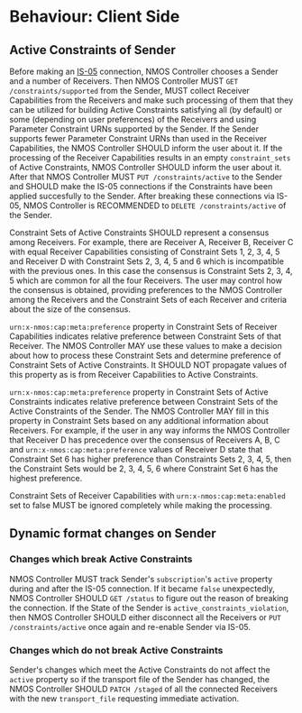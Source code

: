 # Behaviour: Client Side

## Active Constraints of Sender

Before making an [IS-05][IS-05] connection, NMOS Controller chooses a Sender and a number of Receivers. Then NMOS Controller MUST `GET /constraints/supported` from the Sender, MUST collect Receiver Capabilities from the Receivers and make such processing of them that they can be utilized for building Active Constraints satisfying all (by default) or some (depending on user preferences) of the Receivers and using Parameter Constraint URNs supported by the Sender. If the Sender supports fewer Parameter Constraint URNs than used in the Receiver Capabilities, the NMOS Controller SHOULD inform the user about it. If the processing of the Receiver Capabilities results in an empty `constraint_sets` of Active Constraints, NMOS Controller SHOULD inform the user about it. After that NMOS Controller MUST `PUT /constraints/active` to the Sender and SHOULD make the IS-05 connections if the Constraints have been applied succesfully to the Sender. After breaking these connections via IS-05, NMOS Controller is RECOMMENDED to `DELETE /constraints/active` of the Sender.

Constraint Sets of Active Constraints SHOULD represent a consensus among Receivers. For example, there are Receiver A, Receiver B, Receiver C with equal Receiver Capabilities consisting of Constraint Sets 1, 2, 3, 4, 5 and Receiver D with Constraint Sets 2, 3, 4, 5 and 6 which is incompatible with the previous ones. In this case the consensus is Constraint Sets 2, 3, 4, 5 which are common for all the four Receivers. The user may control how the consensus is obtained, providing preferences to the NMOS Controller among the Receivers and the Constraint Sets of each Receiver and criteria about the size of the consensus.

`urn:x-nmos:cap:meta:preference` property in Constraint Sets of Receiver Capabilities indicates relative preference between Constraint Sets of that Receiver. The NMOS Controller MAY use these values to make a decision about how to process these Constraint Sets and determine preference of Constraint Sets of Active Constraints. It SHOULD NOT propagate values of this property as is from Receiver Capabilities to Active Constraints.

`urn:x-nmos:cap:meta:preference` property in Constraint Sets of Active Constraints indicates relative preference between Constraint Sets of the Active Constraints of the Sender. The NMOS Controller MAY fill in this property in Constraint Sets based on any additional information about Receivers. For example, if the user in any way informs the NMOS Controller that Receiver D has precedence over the consensus of Receivers A, B, C and `urn:x-nmos:cap:meta:preference` values of Receiver D state that Constraint Set 6 has higher preference than Constraints Sets 2, 3, 4, 5, then the Constraint Sets would be 2, 3, 4, 5, 6 where Constraint Set 6 has the highest preference.

Constraint Sets of Receiver Capabilities with `urn:x-nmos:cap:meta:enabled` set to false MUST be ignored completely while making the processing.


## Dynamic format changes on Sender

### Changes which break Active Constraints

NMOS Controller MUST track Sender's `subscription`'s `active` property during and after the IS-05 connection. If it became `false` unexpectedly, NMOS Controller SHOULD `GET /status` to figure out the reason of breaking the connection. If the State of the Sender is `active_constraints_violation`, then NMOS Controller SHOULD either disconnect all the Receivers or `PUT /constraints/active` once again and re-enable Sender via IS-05.

### Changes which do not break Active Constraints

Sender's changes which meet the Active Constraints do not affect the `active` property so if the transport file of the Sender has changed, the NMOS Controller SHOULD `PATCH /staged` of all the connected Receivers with the new `transport_file` requesting immediate activation.

[IS-05]: https://specs.amwa.tv/is-05/
